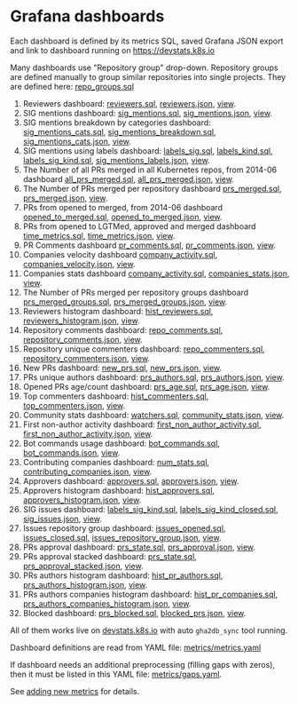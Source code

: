 # Grafana dashboards

Each dashboard is defined by its metrics SQL, saved Grafana JSON export and link to dashboard running on <https://devstats.k8s.io>  

Many dashboards use "Repository group" drop-down. Repository groups are defined manually to group similar repositories into single projects.
They are defined here: [repo_groups.sql](https://github.com/cncf/devstats/blob/master/scripts/repo_groups.sql)

1) Reviewers dashboard: [reviewers.sql](https://github.com/cncf/devstats/blob/master/metrics/reviewers.sql), [reviewers.json](https://github.com/cncf/devstats/blob/master/grafana/dashboards/reviewers.json), [view](https://devstats.k8s.io/dashboard/db/reviewers?orgId=1).
2) SIG mentions dashboard: [sig_mentions.sql](https://github.com/cncf/devstats/blob/master/metrics/sig_mentions.sql), [sig_mentions.json](https://github.com/cncf/devstats/blob/master/grafana/dashboards/sig_mentions.json), [view](https://devstats.k8s.io/dashboard/db/sig-mentions?orgId=1).
3) SIG mentions breakdown by categories dashboard: [sig_mentions_cats.sql](https://github.com/cncf/devstats/blob/master/metrics/sig_mentions_cats.sql), [sig_mentions_breakdown.sql](https://github.com/cncf/devstats/blob/master/metrics/sig_mentions_breakdown.sql), [sig_mentions_cats.json](https://github.com/cncf/devstats/blob/master/grafana/dashboards/sig_mentions_cats.json), [view](https://devstats.k8s.io/dashboard/db/sig-mentions-categories?orgId=1).
4) SIG mentions using labels dashboard: [labels_sig.sql](https://github.com/cncf/devstats/blob/master/metrics/labels_sig.sql), [labels_kind.sql](https://github.com/cncf/devstats/blob/master/metrics/labels_kind.sql), [labels_sig_kind.sql](https://github.com/cncf/devstats/blob/master/metrics/labels_sig_kind.sql), [sig_mentions_labels.json](https://github.com/cncf/devstats/blob/master/grafana/dashboards/sig_mentions_labels.json), [view](https://devstats.k8s.io/dashboard/db/sig-mentions-using-labels?orgId=1).
5) The Number of all PRs merged in all Kubernetes repos, from 2014-06 dashboard [all_prs_merged.sql](https://github.com/cncf/devstats/blob/master/metrics/all_prs_merged.sql), [all_prs_merged.json](https://github.com/cncf/devstats/blob/master/grafana/dashboards/all_prs_merged.json), [view](https://devstats.k8s.io/dashboard/db/all-prs-merged?orgId=1).
6) The Number of PRs merged per repository dashboard [prs_merged.sql](https://github.com/cncf/devstats/blob/master/metrics/prs_merged.sql), [prs_merged.json](https://github.com/cncf/devstats/blob/master/grafana/dashboards/prs_merged.json), [view](https://devstats.k8s.io/dashboard/db/prs-merged?orgId=1).
7) PRs from opened to merged, from 2014-06 dashboard [opened_to_merged.sql](https://github.com/cncf/devstats/blob/master/metrics/opened_to_merged.sql), [opened_to_merged.json](https://github.com/cncf/devstats/blob/master/grafana/dashboards/opened_to_merged.json), [view](https://devstats.k8s.io/dashboard/db/opened-to-merged?orgId=1).
8) PRs from opened to LGTMed, approved and merged dashboard [time_metrics.sql](https://github.com/cncf/devstats/blob/master/metrics/time_metrics.sql), [time_metrics.json](https://github.com/cncf/devstats/blob/master/grafana/dashboards/time_metrics.json), [view](https://devstats.k8s.io/dashboard/db/time-metrics?orgId=1).
9) PR Comments dashboard [pr_comments.sql](https://github.com/cncf/devstats/blob/master/metrics/pr_comments.sql), [pr_comments.json](https://github.com/cncf/devstats/blob/master/grafana/dashboards/pr_comments.json), [view](https://devstats.k8s.io/dashboard/db/pr-comments?orgId=1).
10) Companies velocity dashboard [company_activity.sql](https://github.com/cncf/devstats/blob/master/metrics/company_activity.sql), [companies_velocity.json](https://github.com/cncf/devstats/blob/master/grafana/dashboards/companies_velocity.json), [view](https://devstats.k8s.io/dashboard/db/companies-velocity?orgId=1).
11) Companies stats dashboard [company_activity.sql](https://github.com/cncf/devstats/blob/master/metrics/company_activity.sql), [companies_stats.json](https://github.com/cncf/devstats/blob/master/grafana/dashboards/companies_stats.json), [view](https://devstats.k8s.io/dashboard/db/companies-stats?orgId=1).
12) The Number of PRs merged per repository groups dashboard [prs_merged_groups.sql](https://github.com/cncf/devstats/blob/master/metrics/prs_merged_groups.sql), [prs_merged_groups.json](https://github.com/cncf/devstats/blob/master/grafana/dashboards/prs_merged_groups.json), [view](https://devstats.k8s.io/dashboard/db/prs-merged-repository-groups?orgId=1).
13) Reviewers histogram dashboard: [hist_reviewers.sql](https://github.com/cncf/devstats/blob/master/metrics/hist_reviewers.sql), [reviewers_histogram.json](https://github.com/cncf/devstats/blob/master/grafana/dashboards/reviewers_histogram.json), [view](https://devstats.k8s.io/dashboard/db/reviewers-histogram?orgId=1).
14) Repository comments dashboard: [repo_comments.sql](https://github.com/cncf/devstats/blob/master/metrics/repo_comments.sql), [repository_comments.json](https://github.com/cncf/devstats/blob/master/grafana/dashboards/repository_comments.json), [view](https://devstats.k8s.io/dashboard/db/repository-comments?orgId=1).
15) Repository unique commenters dashboard: [repo_commenters.sql](https://github.com/cncf/devstats/blob/master/metrics/repo_commenters.sql), [repository_commenters.json](https://github.com/cncf/devstats/blob/master/grafana/dashboards/repository_commenters.json), [view](https://devstats.k8s.io/dashboard/db/repository-commenters?orgId=1).
16) New PRs dashboard: [new_prs.sql](https://github.com/cncf/devstats/blob/master/metrics/new_prs.sql), [new_prs.json](https://github.com/cncf/devstats/blob/master/grafana/dashboards/new_prs.json), [view](https://devstats.k8s.io/dashboard/db/new-prs?orgId=1).
17) PRs unique authors dashboard: [prs_authors.sql](https://github.com/cncf/devstats/blob/master/metrics/prs_authors.sql), [prs_authors.json](https://github.com/cncf/devstats/blob/master/grafana/dashboards/prs_authors.json), [view](https://devstats.k8s.io/dashboard/db/prs-authors?orgId=1).
18) Opened PRs age/count dashboard: [prs_age.sql](https://github.com/cncf/devstats/blob/master/metrics/prs_authors.sql), [prs_age.json](https://github.com/cncf/devstats/blob/master/grafana/dashboards/prs_age.json), [view](https://devstats.k8s.io/dashboard/db/prs-age?orgId=1).
19) Top commenters dashboard: [hist_commenters.sql](https://github.com/cncf/devstats/blob/master/metrics/hist_commenters.sql), [top_commenters.json](https://github.com/cncf/devstats/blob/master/grafana/dashboards/top_commenters.json), [view](https://devstats.k8s.io/dashboard/db/top-commenters?orgId=1).
20) Community stats dashboard: [watchers.sql](https://github.com/cncf/devstats/blob/master/metrics/watchers.sql), [community_stats.json](https://github.com/cncf/devstats/blob/master/grafana/dashboards/community_stats.json), [view](https://devstats.k8s.io/dashboard/db/community-stats?orgId=1).
21) First non-author activity dashboard: [first_non_author_activity.sql](https://github.com/cncf/devstats/blob/master/metrics/first_non_author_activity.sql), [first_non_author_activity.json](https://github.com/cncf/devstats/blob/master/grafana/dashboards/first_non_author_activity.json), [view](https://devstats.k8s.io/dashboard/db/first-non-author-activity?orgId=1).
22) Bot commands usage dashboard: [bot_commands.sql](https://github.com/cncf/devstats/blob/master/metrics/bot_commands.sql), [bot_commands.json](https://github.com/cncf/devstats/blob/master/grafana/dashboards/bot_commands.json), [view](https://devstats.k8s.io/dashboard/db/bot-commands?orgId=1).
23) Contributing companies dashboard: [num_stats.sql](https://github.com/cncf/devstats/blob/master/metrics/num_stats.sql), [contributing_companies.json](https://github.com/cncf/devstats/blob/master/grafana/dashboards/contributing_companies.json), [view](https://devstats.k8s.io/dashboard/db/contributing-companies?orgId=1).
24) Approvers dashboard: [approvers.sql](https://github.com/cncf/devstats/blob/master/metrics/approvers.sql), [approvers.json](https://github.com/cncf/devstats/blob/master/grafana/dashboards/approvers.json), [view](https://devstats.k8s.io/dashboard/db/approvers?orgId=1).
25) Approvers histogram dashboard: [hist_approvers.sql](https://github.com/cncf/devstats/blob/master/metrics/hist_approvers.sql), [approvers_histogram.json](https://github.com/cncf/devstats/blob/master/grafana/dashboards/approvers_histogram.json), [view](https://devstats.k8s.io/dashboard/db/approvers-histogram?orgId=1).
26) SIG issues dashboard: [labels_sig_kind.sql](https://github.com/cncf/devstats/blob/master/metrics/labels_sig_kind.sql), [labels_sig_kind_closed.sql](https://github.com/cncf/devstats/blob/master/metrics/labels_sig_kind_closed.sql), [sig_issues.json](https://github.com/cncf/devstats/blob/master/grafana/dashboards/sig_issues.json), [view](https://devstats.k8s.io/dashboard/db/sig-issues?orgId=1).
27) Issues repository group dashboard: [issues_opened.sql](https://github.com/cncf/devstats/blob/master/metrics/issues_opened.sql), [issues_closed.sql](https://github.com/cncf/devstats/blob/master/metrics/issues_closed.sql), [issues_repository_group.json](https://github.com/cncf/devstats/blob/master/grafana/dashboards/issues_repository_group.json), [view](https://devstats.k8s.io/dashboard/db/issues-repository-group?orgId=1).
28) PRs approval dashboard: [prs_state.sql](https://github.com/cncf/devstats/blob/master/metrics/prs_state.sql), [prs_approval.json](https://github.com/cncf/devstats/blob/master/grafana/dashboards/prs_approval.json), [view](https://devstats.k8s.io/dashboard/db/prs-approval?orgId=1).
29) PRs approval stacked dashboard: [prs_state.sql](https://github.com/cncf/devstats/blob/master/metrics/prs_state.sql), [prs_approval_stacked.json](https://github.com/cncf/devstats/blob/master/grafana/dashboards/prs_approval_stacked.json), [view](https://devstats.k8s.io/dashboard/db/prs-approval-stacked?orgId=1).
30) PRs authors histogram dashboard: [hist_pr_authors.sql](https://github.com/cncf/devstats/blob/master/metrics/hist_pr_authors.sql), [prs_authors_histogram.json](https://github.com/cncf/devstats/blob/master/grafana/dashboards/prs_authors_histogram.json), [view](https://devstats.k8s.io/dashboard/db/prs-authors-histogram?orgId=1).
31) PRs authors companies histogram dashboard: [hist_pr_companies.sql](https://github.com/cncf/devstats/blob/master/metrics/hist_pr_companies.sql), [prs_authors_companies_histogram.json](https://github.com/cncf/devstats/blob/master/grafana/dashboards/prs_authors_companies_histogram.json), [view](https://devstats.k8s.io/dashboard/db/prs-authors-companies-histogram?orgId=1).
32) Blocked dashboard: [prs_blocked.sql](https://github.com/cncf/devstats/blob/master/metrics/prs_blocked.sql), [blocked_prs.json](https://github.com/cncf/devstats/blob/master/grafana/dashboards/blocked_prs.json), [view](https://devstats.k8s.io/dashboard/db/blocked-prs?orgId=1).

All of them works live on [devstats.k8s.io](https://devstats.k8s.io) with auto `gha2db_sync` tool running.

Dashboard definitions are read from YAML file:  [metrics/metrics.yaml](https://github.com/cncf/devstats/blob/master/metrics/metrics.yaml)

If dashboard needs an additional preprocessing (filling gaps with zeros), then it must be listed in this YAML file:  [metrics/gaps.yaml](https://github.com/cncf/devstats/blob/master/metrics/gaps.yaml).

See [adding new metrics](https://github.com/cncf/devstats/blob/master/METRICS.md) for details.
